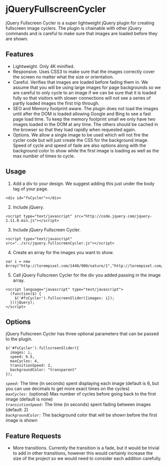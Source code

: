 # jQueryFullscreenCycler

jQuery Fullscreen Cycler is a super lightweight jQuery plugin for creating fullscreen image cyclers.  The plugin is chainable with other jQuery commands and is careful to make sure that images are loaded before they are shown.

## Features
* Lightweight. Only 4K minified.
* Responsive.  Uses CSS3 to make sure that the images correctly cover the screen no matter what the size or orientation.
* Careful.  Verifies that images are loaded before fading them in.  We assume that you will be using large images for page backgrounds so we are careful to only cycle to an image if we can be sure that it is loaded fully so that visitors with slower connections will not see a series of partly loaded images the first trip through.
* SEO and Memory footprint aware.  The plugin does not load the images until after the DOM is loaded allowing Google and Bing to see a fast page load time.  To keep the memory footprint small we only have two images loaded in the DOM at any time.  The others should be cached in the browser so that they load rapidly when requested again.
* Options.  We allow a single image to be used which will not fire the cycler code but will just create the CSS for the background image.  Speed of cycle and speed of fade are also options along with the background color to show while the first image is loading as well as the max number of times to cycle.

## Usage
1. Add a div to your design.  We suggest adding this just under the body tag of your page.
```
<div id="fsCycler"></div>
```

2. Include jQuery.
```
<script type="text/javascript" src="http://code.jquery.com/jquery-1.11.0.min.js"></script>
```

3. Include jQuery Fullscreen Cycler.
```
<script type="text/javascript" src="../src/jquery.fullscreenCycler.js"></script>
```

4. Create an array for the images you want to show.
```
var i = new Array("http://lorempixel.com/1440/900/nature/1","http://lorempixel.com/1440/900/nature/2","http://lorempixel.com/1440/900/nature/3","http://lorempixel.com/1440/900/nature/4");
```

5. Call jQuery Fullscreen Cycler for the div you added passing in the image array.
```
<script language="javascript" type="text/javascript">
  (function($) {
    $('#fsCycler').fullscreenSlider({images: i});
  })(jQuery);
</script>
```

## Options
jQuery Fullscreen Cycler has three optional parameters that can be passed to the plugin.
```
$('#fsCycler').fullscreenSlider({
  images: i,
  speed: 6.5, 
  maxCycles: 4,
  transitionSpeed: 2, 
  backgroundColor: "transparent"
});
```

*`speed:`* The time (in seconds) spent displaying each image (default is 6, but you can use decimals to get more exact times on the cycles)  
*`maxCycles:`* (optional) Max number of cycles before going back to the first image (default is none)  
*`transistionSpeed:`* The time (in seconds) spent fading between images (default: 2)  
*`backgroundColor:`* The background color that will be shown before the first image is shown  

## Feature Requests
* More transitions.  Currently the transition is a fade, but it would be trivial to add in other transitions, however this would certainly increase the size of the project so we would need to consider each addition carefully.
